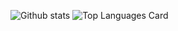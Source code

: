 
![Github stats](https://github-readme-stats.vercel.app/api?username=aegoroff&show_icons=true&count_private=true) ![Top Languages Card](https://github-readme-stats.vercel.app/api/top-langs/?username=aegoroff&layout=compact)

